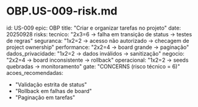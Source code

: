 # OBP.US-009-risk.md
id: US-009
epic: OBP
title: "Criar e organizar tarefas no projeto"
date: 20250928
risks:
  tecnico: "2x3=6 → falha em transição de status → testes de regras"
  seguranca: "1x2=2 → acesso não autorizado → checagem de project ownership"
  performance: "2x2=4 → board grande → paginação"
  dados_privacidade: "1x2=2 → dados inválidos → sanitização"
  negocio: "2x2=4 → board inconsistente → rollback"
  operacional: "1x2=2 → seeds quebradas → monitoramento"
gate: "CONCERNS (risco técnico = 6)"
acoes_recomendadas:
  - "Validação estrita de status"
  - "Rollback em falhas de board"
  - "Paginação em tarefas"
